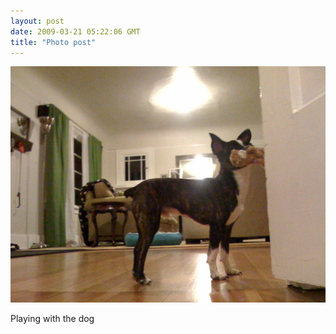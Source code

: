 ```yaml
---
layout: post
date: 2009-03-21 05:22:06 GMT
title: "Photo post"
---
```

![travisj](/images/f702eccf5bec6b09ca65988914cb71f86dfde4039a0218349804bbbbc461654d.jpg)

Playing with the dog